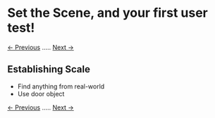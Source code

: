# Set the Scene, and your first user test!
[<- Previous](README-4-2.md) ..... [Next ->](README-4-4.md)

## Establishing Scale
- Find anything from real-world
- Use door object




[<- Previous](README-4-2.md) ..... [Next ->](README-4-4.md)
